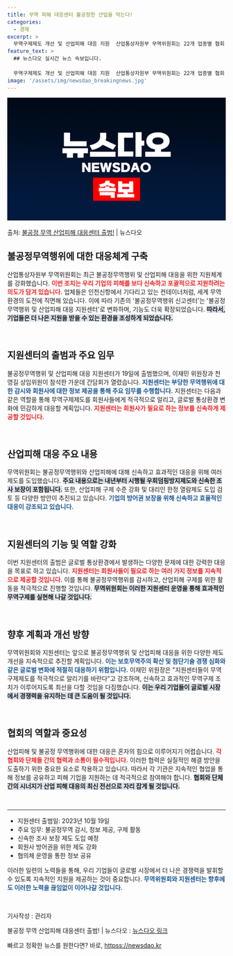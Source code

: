 ```yaml
---
title: 무역 피해 대응센터 불공정한 산업을 막는다!
categories:
  - 경제
excerpt: >
  무역구제제도 개선 및 산업피해 대응 지원  산업통상자원부 무역위원회는 22개 업종별 협회·단체와 협력하여 우…
feature_text: >
  ## 뉴스다오 실시간 뉴스 속보입니다.

  무역구제제도 개선 및 산업피해 대응 지원  산업통상자원부 무역위원회는 22개 업종별 협회·단체와 협력하여 우…
image: '/assets/img/newsdao_breakingnews.jpg'
---
```


![뉴스다오 속보](/assets/img/newsdao_breakingnews.jpg)

<p>출처: <a href="httpss://newsdao.kr/4936" rel="dofollow">불공정 무역 산업피해 대응센터 출범!</a> | 뉴스다오</p>

<h2 data-ke-size="size26">불공정무역행위에 대한 대응체계 구축</h2>

<p data-ke-size="size16">산업통상자원부 무역위원회는 최근 불공정무역행위 및 산업피해 대응을 위한 지원체계를 강화했습니다. <b><span style="color: #ee2323;">이번 조치는 우리 기업의 피해를 보다 신속하고 포괄적으로 지원하려는 의도가 담겨 있습니다.</span></b> 업체들은 인천신항에서 기다리고 있는 컨테이너처럼, 세계 무역환경의 도전에 직면해 있습니다. 이에 따라 기존의 '불공정무역행위 신고센터'는 '불공정무역행위 및 산업피해 대응 지원센터'로 변화하며, 기능도 더욱 확장되었습니다. <b><span style="background-color: #21538527;">따라서, 기업들은 더 나은 지원을 받을 수 있는 환경을 조성하게 되었습니다.</span></b></p>

<p data-ke-size="size16">&nbsp;</p>

<h2 data-ke-size="size26">지원센터의 출범과 주요 임무</h2>

<p data-ke-size="size16">불공정무역행위 및 산업피해 대응 지원센터가 19일에 출범했으며, 이재민 위원장과 천영길 상임위원이 참석한 가운데 간담회가 열렸습니다. <b><span style="color: #1a5490;">지원센터는 부당한 무역행위에 대한 감시와 회원사에 대한 정보 제공을 통해 주요 임무를 수행합니다.</span></b> 지원센터는 다음과 같은 역할을 통해 무역구제제도를 회원사들에게 적극적으로 알리고, 글로벌 통상환경 변화에 민감하게 대응할 계획입니다. <b><span style="color: #ee2323;">지원센터는 회원사가 필요로 하는 정보를 신속하게 제공할 것입니다.</span></b></p>

<p data-ke-size="size16">&nbsp;</p>

<h2 data-ke-size="size26">산업피해 대응 주요 내용</h2>

<p data-ke-size="size16">무역위원회는 불공정무역행위와 산업피해에 대해 신속하고 효과적인 대응을 위해 여러 제도를 도입했습니다. <b><span style="background-color: #21538527;">주요 내용으로는 내년부터 시행될 우회덤핑방지제도와 신속한 조사 보장이 포함됩니다.</span></b> 또한, 산업피해 구제 수준 강화 및 대리인 한정 열람제도 도입 검토 등 다양한 방안이 추진되고 있습니다. <b><span style="color: #1a5490;">기업의 방어권 보장을 위해 신속하고 효율적인 대응이 강조되고 있습니다.</span></b></p>

<p data-ke-size="size16">&nbsp;</p>

<h2 data-ke-size="size26">지원센터의 기능 및 역할 강화</h2>

<p data-ke-size="size16">이번 지원센터의 출범은 글로벌 통상환경에서 발생하는 다양한 문제에 대한 강력한 대응을 목표로 하고 있습니다. <b><span style="color: #ee2323;">지원센터는 회원사들이 필요로 하는 여러 가지 정보를 지속적으로 제공할 것입니다.</span></b> 이를 통해 불공정무역행위를 감시하고, 산업피해 구제를 위한 활동을 적극적으로 진행할 것입니다. <b><span style="background-color: #21538527;">무역위원회는 이러한 지원센터 운영을 통해 효과적인 무역구제를 실현해 나갈 것입니다.</span></b></p>

<p data-ke-size="size16">&nbsp;</p>

<h2 data-ke-size="size26">향후 계획과 개선 방향</h2>

<p data-ke-size="size16">무역위원회와 지원센터는 앞으로 불공정무역행위 및 산업피해 대응을 위한 다양한 제도 개선을 지속적으로 추진할 계획입니다. <b><span style="color: #1a5490;">이는 보호무역주의 확산 및 첨단기술 경쟁 심화와 같은 글로벌 변화에 적절히 대응하기 위함입니다.</span></b> 이재민 위원장은 "지원센터들이 무역구제제도를 적극적으로 알리기를 바란다"고 강조하며, 신속하고 효과적인 무역구제 조치가 이루어지도록 최선을 다할 것임을 다짐했습니다. <b><span style="background-color: #21538527;">이는 우리 기업들이 글로벌 시장에서 경쟁력을 유지하는 데 큰 도움이 될 것입니다.</span></b></p>

<p data-ke-size="size16">&nbsp;</p>

<h2 data-ke-size="size26">협회의 역할과 중요성</h2>

<p data-ke-size="size16">산업피해 및 불공정 무역행위에 대한 대응은 혼자의 힘으로 이루어지기 어렵습니다. <b><span style="color: #ee2323;">각 협회와 단체들 간의 협력과 소통이 필수적입니다.</span></b> 이러한 협력은 실질적인 해결 방안을 도출하기 위한 중요한 요소로 작용하고 있습니다. 따라서 각 기관은 지속적인 협업을 통해 정보를 공유하고 피해 기업을 지원하는 데 적극적으로 참여해야 합니다. <b><span style="background-color: #21538527;">협회와 단체 간의 시너지가 산업 피해 대응의 최신 전선으로 자리 잡게 될 것입니다.</span></b></p>

<p data-ke-size="size16">&nbsp;</p>

<hr>

<ul>
  <li>지원센터 출범일: 2023년 10월 19일</li>
  <li>주요 임무: 불공정무역 감시, 정보 제공, 구제 활동</li>
  <li>신속한 조사 보장 제도 도입 예정</li>
  <li>회원사 방어권을 위한 제도 강화</li>
  <li>협의체 운영을 통한 정보 공유</li>
</ul>

<p data-ke-size="size16">이러한 일련의 노력들을 통해, 우리 기업들이 글로벌 시장에서 더 나은 경쟁력을 발휘할 수 있도록 지속적인 지원을 제공하는 것이 중요합니다. <b><span style="color: #1a5490;">무역위원회와 지원센터는 향후에도 이러한 노력을 끊임없이 이어나갈 것입니다.</span></b></p>

<p data-ke-size="size16">&nbsp;</p> 

<p data-ke-size="size16">기사작성 : 관리자</p>
<p data-ke-size="size16">불공정 무역 산업피해 대응센터 출범! | 뉴스다오 : <a href="httpss://newsdao.kr/4936" target="_blank">뉴스다오 링크</a></p> 

빠르고 정확한 뉴스를 원한다면? 바로, <a href="httpss://newsdao.kr" rel="dofollow">httpss://newsdao.kr</a>



